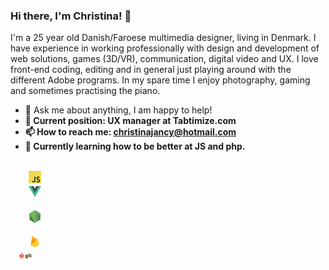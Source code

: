 ### Hi there, I'm Christina! 👋

I'm a 25 year old Danish/Faroese multimedia designer, living in Denmark. 
I have experience in working professionally with design and development of web solutions, games (3D/VR), communication, digital video and UX. 
I love front-end coding, editing and in general just playing around with the different Adobe programs. 
In my spare time I enjoy photography, gaming and sometimes practising the piano.

<ul>
  <li> 
    💬 Ask me about anything, I am happy to help!
  </li>
  <li>
    <b> 🔭 Current position: UX manager at Tabtimize.com
  </li>
  <li>
    📫 How to reach me: <a href="mailto:christinajancy@hotmail.com">christinajancy@hotmail.com</a>
  </li>
   <li>🌱 Currently learning how to be better at JS and php.
   </li>
 </ul>


<p>
  <code>
    <img height="20" src="https://raw.githubusercontent.com/github/explore/80688e429a7d4ef2fca1e82350fe8e3517d3494d/topics/javascript/javascript.png" style="max-width:100%;">     </code>
  <code>
    <img height="20" src="https://raw.githubusercontent.com/github/explore/80688e429a7d4ef2fca1e82350fe8e3517d3494d/topics/vue/vue.png" style="max-width:100%;">
  </code>
  <code>
    <img height="20" src="https://raw.githubusercontent.com/github/explore/80688e429a7d4ef2fca1e82350fe8e3517d3494d/topics/nodejs/nodejs.png" style="max-width:100%;">
  </code>
  <code>
    <img height="20" src="https://raw.githubusercontent.com/github/explore/80688e429a7d4ef2fca1e82350fe8e3517d3494d/topics/firebase/firebase.png" style="max-width:100%;">         </code>
  <code>
  <img height="20" src="https://raw.githubusercontent.com/github/explore/80688e429a7d4ef2fca1e82350fe8e3517d3494d/topics/git/git.png" style="max-width:100%;">
  </code>
</p>





<!--
**ChristinaJancy/christinajancy** is a ✨ _special_ ✨ repository because its `README.md` (this file) appears on your GitHub profile.

Here are some ideas to get you started:

- 🔭 I’m currently working on ...
- 🌱 I’m currently learning ...
- 👯 I’m looking to collaborate on ...
- 🤔 I’m looking for help with ...
- 💬 Ask me about ...
- 📫 How to reach me: ...
- 😄 Pronouns: ...
- ⚡ Fun fact: ...
-->
